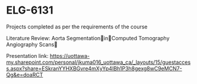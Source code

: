 # ELG-6131
Projects completed as per the requirements of the course

Literature Review: Aorta SegmentationinComputed Tomography Angiography Scans

Presentation link: https://uottawa-my.sharepoint.com/personal/jkuma016_uottawa_ca/_layouts/15/guestaccess.aspx?share=ESkranYYHXBGvre4mXyYp4IBh1P3h8gexg8wC9eMCN7-Qg&e=doaRCT
